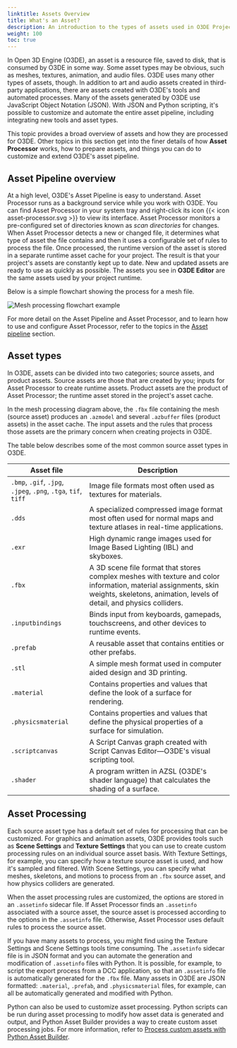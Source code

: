```yaml
---
linktitle: Assets Overview
title: What's an Asset?
description: An introduction to the types of assets used in O3DE Projects.
weight: 100
toc: true
---
```


In Open 3D Engine (O3DE), an asset is a resource file, saved to disk, that is consumed by O3DE in some way. Some asset types may be obvious, such as meshes, textures, animation, and audio files. O3DE uses many other types of assets, though. In addition to art and audio assets created in third-party applications, there are assets created with O3DE's tools and automated processes. Many of the assets generated by O3DE use JavaScript Object Notation (JSON). With JSON and Python scripting, it's possible to customize and automate the entire asset pipeline, including integrating new tools and asset types.

This topic provides a broad overview of assets and how they are processed for O3DE. Other topics in this section get into the finer details of how **Asset Processor** works, how to prepare assets, and things you can do to customize and extend O3DE's asset pipeline.

## Asset Pipeline overview

At a high level, O3DE's Asset Pipeline is easy to understand. Asset Processor runs as a background service while you work with O3DE. You can find Asset Processor in your system tray and right-click its icon {{< icon asset-processor.svg >}} to view its interface. Asset Processor monitors a pre-configured set of directories known as *scan directories* for changes. When Asset Processor detects a new or changed file, it determines what type of asset the file contains and then it uses a configurable set of rules to process the file. Once processed, the runtime version of the asset is stored in a separate runtime asset cache for your project. The result is that your project's assets are constantly kept up to date. New and updated assets are ready to use as quickly as possible. The assets you see in **O3DE Editor** are the same assets used by your project runtime.

Below is a simple flowchart showing the process for a mesh file.

![Mesh processing flowchart example](/images/user-guide/assets/overview/mesh-processing.svg)

For more detail on the Asset Pipeline and Asset Processor, and to learn how to use and configure Asset Processor, refer to the topics in the [Asset pipeline](../pipeline) section.

## Asset types

In O3DE, assets can be divided into two categories; source assets, and product assets. Source assets are those that are created by you; inputs for Asset Processor to create runtime assets. Product assets are the product of Asset Processor; the runtime asset stored in the project's asset cache.

In the mesh processing diagram above, the `.fbx` file containing the mesh (source asset) produces an `.azmodel` and several `.azbuffer` files (product assets) in the asset cache. The input assets and the rules that process those assets are the primary concern when creating projects in O3DE.

The table below describes some of the most common source asset types in O3DE.

| Asset file | Description  |
| - | - |
| `.bmp`, `.gif`, `.jpg`, `.jpeg`, `.png`, `.tga`, `tif`, `tiff` | Image file formats most often used as textures for materials. |
| `.dds` | A specialized compressed image format most often used for normal maps and texture atlases in real-time applications. |
| `.exr` | High dynamic range images used for Image Based Lighting (IBL) and skyboxes. |
| `.fbx` | A 3D scene file format that stores complex meshes with texture and color information, material assignments, skin weights, skeletons, animation, levels of detail, and physics colliders. |
| `.inputbindings` | Binds input from keyboards, gamepads, touchscreens, and other devices to runtime events. |
| `.prefab` | A reusable asset that contains entities or other prefabs. |
| `.stl` | A simple mesh format used in computer aided design and 3D printing. |
| `.material` | Contains properties and values that define the look of a surface for rendering. |
| `.physicsmaterial` | Contains properties and values that define the physical properties of a surface for simulation. |
| `.scriptcanvas` | A Script Canvas graph created with Script Canvas Editor&mdash;O3DE's visual scripting tool. |
| `.shader` | A program written in AZSL (O3DE's shader language) that calculates the shading of a surface. |

## Asset Processing

Each source asset type has a default set of rules for processing that can be customized. For graphics and animation assets, O3DE provides tools such as **Scene Settings** and **Texture Settings** that you can use to create custom processing rules on an individual source asset basis. With Texture Settings, for example, you can specify how a texture source asset is used, and how it's sampled and filtered. With Scene Settings, you can specify what meshes, skeletons, and motions to process from an `.fbx` source asset, and how physics colliders are generated.

When the asset processing rules are customized, the options are stored in an `.assetinfo` sidecar file. If Asset Processor finds an `.assetinfo` associated with a source asset, the source asset is processed according to the options in the `.assetinfo` file. Otherwise, Asset Processor uses default rules to process the source asset.

If you have many assets to process, you might find using the Texture Settings and Scene Settings tools time consuming. The `.assetinfo` sidecar file is in JSON format and you can automate the generation and modification of `.assetinfo` files with Python. It is possible, for example, to script the export process from a DCC application, so that an `.assetinfo` file is automatically generated for the `.fbx` file. Many assets in O3DE are JSON formatted: `.material`, `.prefab`, and `.physicsmaterial` files, for example, can all be automatically generated and modified with Python.

Python can also be used to customize asset processing. Python scripts can be run during asset processing to modify how asset data is generated and output, and Python Asset Builder provides a way to create custom asset processing jobs. For more information, refer to [Process custom assets with Python Asset Builder](../builder/intro).
